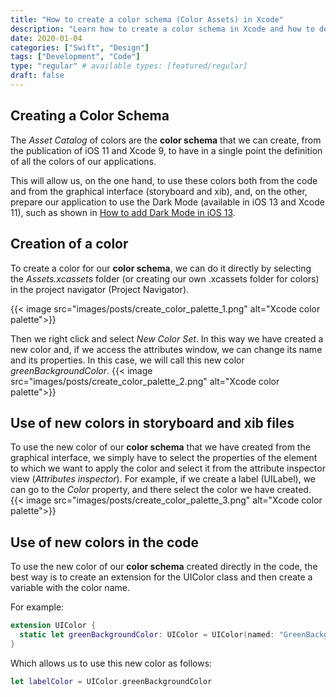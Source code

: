 ```yaml
---
title: "How to create a color schema (Color Assets) in Xcode"
description: "Learn how to create a color schema in Xcode and how to define all the colors in an application in a single point."
date: 2020-01-04
categories: ["Swift", "Design"]
tags: ["Development", "Code"]
type: "regular" # available types: [featured/regular]
draft: false
---
```


## Creating a Color Schema
The *Asset Catalog* of colors are the **color schema** that we can create, from the publication of iOS 11 and Xcode 9, to have in a single point the definition of all the colors of our applications.

This will allow us, on the one hand, to use these colors both from the code and from the graphical interface (storyboard and xib), and, on the other, prepare our application to use the Dark Mode (available in iOS 13 and Xcode 11), such as shown in [How to add Dark Mode in iOS 13](https://raulferrer.dev/blog/add_dark_mode_ios/).
## Creation of a color

To create a color for our **color schema**, we can do it directly by selecting the *Assets.xcasset*s folder (or creating our own .xcassets folder for colors) in the project navigator (Project Navigator).

{{< image src="images/posts/create_color_palette_1.png" alt="Xcode color palette">}}


Then we right click and select *New Color Set*. In this way we have created a new color and, if we access the attributes window, we can change its name and its properties. In this case, we will call this new color *greenBackgroundColor*.
{{< image src="images/posts/create_color_palette_2.png" alt="Xcode color palette">}}

## Use of new colors in storyboard and xib files

To use the new color of our **color schema** that we have created from the graphical interface, we simply have to select the properties of the element to which we want to apply the color and select it from the attribute inspector view (*Attributes inspector*). For example, if we create a label (UILabel), we can go to the *Color* property, and there select the color we have created.
{{< image src="images/posts/create_color_palette_3.png" alt="Xcode color palette">}}

## Use of new colors in the code

To use the new color of our **color schema** created directly in the code, the best way is to create an extension for the UIColor class and then create a variable with the color name.

For example:
```swift
extension UIColor {
  static let greenBackgroundColor: UIColor = UIColor(named: "GreenBackgroundColor")!
}
```

Which allows us to use this new color as follows:
```swift
let labelColor = UIColor.greenBackgroundColor
```
